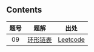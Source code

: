 ## Contents

| 题号 |                             题解                             |                             出处                             |
| :--: | :----------------------------------------------------------: | :----------------------------------------------------------: |
|  09  | <a href="09-Cycle_Detection/CycleDetection.cpp">环形链表</a> | <a href="https://leetcode.com/problems/linked-list-cycle-ii/">Leetcode</a> |

